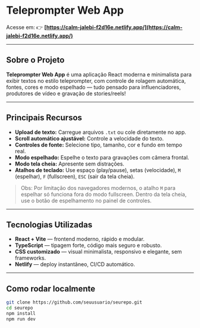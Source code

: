 # Teleprompter Web App

Acesse em: 👉 **[https://calm-jalebi-f2d16e.netlify.app/](https://calm-jalebi-f2d16e.netlify.app/)**

---

## Sobre o Projeto

**Teleprompter Web App** é uma aplicação React moderna e minimalista para exibir textos no estilo teleprompter, com controle de rolagem automática, fontes, cores e modo espelhado — tudo pensado para influenciadores, produtores de vídeo e gravação de stories/reels!

---

## Principais Recursos

- **Upload de texto:** Carregue arquivos `.txt` ou cole diretamente no app.
- **Scroll automático ajustável:** Controle a velocidade do texto.
- **Controles de fonte:** Selecione tipo, tamanho, cor e fundo em tempo real.
- **Modo espelhado:** Espelhe o texto para gravações com câmera frontal.
- **Modo tela cheia:** Apresente sem distrações.
- **Atalhos de teclado:** Use espaço (play/pause), setas (velocidade), `M` (espelhar), `F` (fullscreen), `ESC` (sair da tela cheia).

> Obs: Por limitação dos navegadores modernos, o atalho `M` para espelhar só funciona fora do modo fullscreen. Dentro da tela cheia, use o botão de espelhamento no painel de controles.

---

## Tecnologias Utilizadas

- **React + Vite** — frontend moderno, rápido e modular.
- **TypeScript** — tipagem forte, código mais seguro e robusto.
- **CSS customizado** — visual minimalista, responsivo e elegante, sem frameworks.
- **Netlify** — deploy instantâneo, CI/CD automático.

---

## Como rodar localmente

```bash
git clone https://github.com/seuusuario/seurepo.git
cd seurepo
npm install
npm run dev
